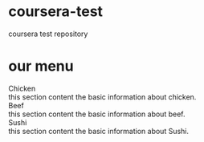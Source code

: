 # coursera-test
coursera test repository 
<!DOCTYPE html>
<html>
<head>
	<meta charset="utf-8">
	<meta name="viewport" content="width=device-width, initial-scale=1">
	<title>Responsive Layout</title>
	<link rel="stylesheet" type="text/css" href="cssfile.css">
</head>
<body>
<h1> our menu</h1>
<div class="row"></div>
<div id="section-chicken" class="col-lg-4 col-mt-6 col-mb-12">
	<div id="box-chicken">
		<div>
			<div id="chicken-title">Chicken</div>
		</div>
		<div class="section_content">
			this section content the basic information about chicken.
		</div>
	</div>
</div>

<div id="section-beef" class="col-lg-4 col-mt-6 col-mb-12">
	<div id="box-beef">
		<div>
			<div id="beef-title">Beef</div>
		</div>
		<div class="section_content">
			this section content the basic information about beef.
		</div>
	</div>
</div>

<div id="section-sushi" class="col-lg-4 col-mt-6 col-mb-12">
	<div id="box-sushi">
		<div>
			<div id="sushi-title">Sushi</div>
		</div>
		<div class="section_content">
			this section content the basic information about Sushi.
		</div>
	</div>
</div>

</body>
</html>
